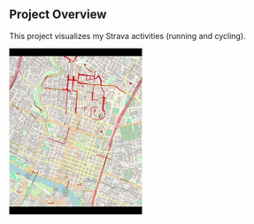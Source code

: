 ## Project Overview

This project visualizes my Strava activities (running and cycling).

![Example map animation](media/demo.gif)